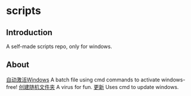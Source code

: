 # scripts
## Introduction
A self-made scripts repo, only for windows.
## About
[自动激活Windows](https://github.com/Sinetian/scripts/blob/main/自动激活Windows.bat) A batch file using cmd commands to activate windows-free!
[创建随机文件夹](https://github.com/Sinetian/scripts/blob/main/创建随机文件夹（不要自己用）.bat) A virus for fun.
[更新](https://github.com/Sinetian/scripts/blob/main/更新.bat) Uses cmd to update windows.